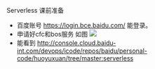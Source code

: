 Serverless 课前准备

- 百度账号 https://login.bce.baidu.com/ 能登录。
- 申请好cfc和bos服务
如图
![](https://images202011122.bj.bcebos.com/cfc讲课.png)
- 能看到 http://console.cloud.baidu-int.com/devops/icode/repos/baidu/personal-code/huoyuxuan/tree/master:serverless
